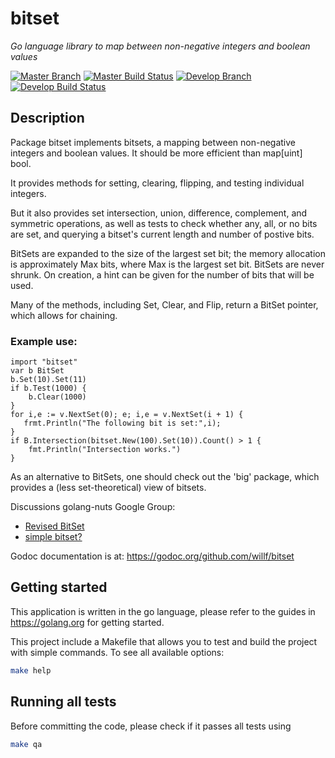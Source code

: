 # bitset

*Go language library to map between non-negative integers and boolean values*

[![Master Branch](https://img.shields.io/badge/-master:-gray.svg)](https://github.com/willf/bitset/tree/master)
[![Master Build Status](https://travis-ci.org/willf/bitset.svg?branch=master)](https://travis-ci.org/willf/bitset)
[![Develop Branch](https://img.shields.io/badge/-develop:-gray.svg)](https://github.com/willf/bitset/tree/develop)
[![Develop Build Status](https://secure.travis-ci.org/willf/bitset.svg?branch=develop)](https://travis-ci.org/willf/bitset?branch=develop)



## Description

Package bitset implements bitsets, a mapping between non-negative integers and boolean values.
It should be more efficient than map[uint] bool.

It provides methods for setting, clearing, flipping, and testing individual integers.

But it also provides set intersection, union, difference, complement, and symmetric operations, as well as tests to check whether any, all, or no bits are set, and querying a bitset's current length and number of postive bits.

BitSets are expanded to the size of the largest set bit; the memory allocation is approximately Max bits, where Max is the largest set bit. BitSets are never shrunk. On creation, a hint can be given for the number of bits that will be used.

Many of the methods, including Set, Clear, and Flip, return a BitSet pointer, which allows for chaining.

### Example use:

    import "bitset"
    var b BitSet
    b.Set(10).Set(11)
    if b.Test(1000) {
        b.Clear(1000)
    }
    for i,e := v.NextSet(0); e; i,e = v.NextSet(i + 1) {
       frmt.Println("The following bit is set:",i);
    }
    if B.Intersection(bitset.New(100).Set(10)).Count() > 1 {
        fmt.Println("Intersection works.")
    }

As an alternative to BitSets, one should check out the 'big' package, which provides a (less set-theoretical) view of bitsets.

Discussions golang-nuts Google Group:

* [Revised BitSet](https://groups.google.com/forum/#!topic/golang-nuts/5i3l0CXDiBg)
* [simple bitset?](https://groups.google.com/d/topic/golang-nuts/7n1VkRTlBf4/discussion)

Godoc documentation is at: https://godoc.org/github.com/willf/bitset


## Getting started

This application is written in the go language, please refer to the guides in https://golang.org for getting started.

This project include a Makefile that allows you to test and build the project with simple commands.
To see all available options:
```bash
make help
```

## Running all tests

Before committing the code, please check if it passes all tests using
```bash
make qa
```
